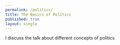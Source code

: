 ```yaml
---
permalink: /politics/
title: The Basics of Politics
published: true
layout: single
---
```

I discuss the talk about different concepts of politics